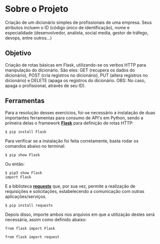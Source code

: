 # Sobre o Projeto
Criação de um dicionário simples de profissionais de uma empresa. Seus atributos incluem o ID (código único de identificação), nome e especialidade (desenvolvedor, analista, social media, gestor de tráfego, devops, entre outros...)

## Objetivo
Criação de rotas básicas em Flask, utilizando-se os verbos HTTP para manipulação do dicionário. São eles: GET (recupera os dados do dicionário), POST (cria registros no dicionário), PUT (altera registros no dicionário) e DELETE (apaga os registros do dicionário. OBS: No caso, apaga o profissional, através de seu ID).

## Ferramentas
Para a resolução desses exercícios, foi-se necessário a instalação de duas importantes ferramentas para consumo de API's em Python, sendo a primeira delas o framework **[Flask](https://flask.palletsprojects.com/en/3.0.x/)** para definição de rotas HTTP:

```
$ pip install Flask 
```
Para verificar se a instalação foi feita corretamente, basta rodar os comandos abaixo no terminal:

```
$ pip show Flask 
```
Ou então:
```
$ pip3 show Flask
import Flask
```

E a biblioteca **[requests](https://requests.readthedocs.io/en/latest/)** que, por sua vez, permite a realização de requisições e solicitações, estabelecendo a comunicação com outras aplicações/serviços.

```
$ pip install requests
```

Depois disso, importe ambos nos arquivos em que a utilização destes será necessária, assim como definido abaixo:

`from flask import Flask`

`from flask import request`